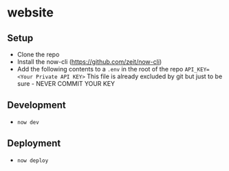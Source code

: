 # website

## Setup

* Clone the repo
* Install the now-cli (https://github.com/zeit/now-cli)
* Add the following contents to a `.env` in the root of the repo
`API_KEY=<Your Private API KEY>`
This file is already excluded by git but just to be sure - NEVER COMMIT YOUR KEY

## Development

* `now dev`

## Deployment

* `now deploy`